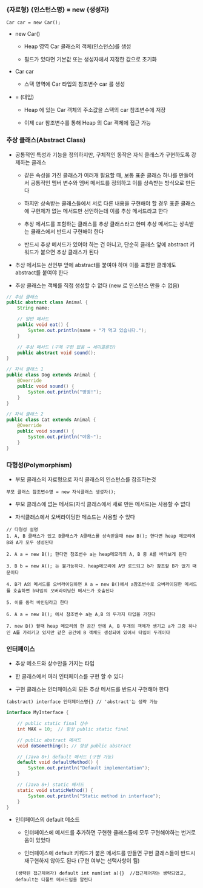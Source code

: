 ### {자료형} {인스턴스명} = new {생성자} 
```
Car car = new Car();
```

* new Car()
 
  - Heap 영역 Car 클래스의 객체(인스턴스)를 생성
 
  - 필드가 있다면 기본값 또는 생성자에서 지정한 값으로 초기화

* Car car

  - 스택 영역에 Car 타입의 참조변수 car 를 생성
 
* = (대입)

  - Heap 에 있는 Car 객체의 주소값을 스택의 car 참조변수에 저장

  - 이제 car 참조변수를 통해 Heap 의 Car 객체에 접근 가능


### 추상 클래스(Abstract Class)

* 공통적인 특성과 기능을 정의하지만, 구체적인 동작은 자식 클래스가 구현하도록 강제하는 클래스

  - 같은 속성을 가진 클래스가 여러개 필요할 때, 보통 표준 클래스 하나를 만들어서 공통적인 멤버 변수와 멤버 메서드를 정의하고 이를 상속받는 방식으로 만든다
 
  - 하지만 상속받는 클래스들에서 서로 다른 내용을 구현해야 할 경우 표준 클래스에 구현체가 없는 메서드만 선언하는데 이를 추상 메서드라고 한다

  - 추상 메서드를 포함하는 클래스를 추상 클래스라고 한며 추상 메서드는 상속받는 클래스에서 반드시 구현해야 한다
 
  - 반드시 추상 메서드가 있어야 하는 건 아니고, 단순히 클래스 앞에 abstract 키워드가 붙으면 추상 클래스가 된다

* 추상 메서드는 선언부 앞에 abstract를 붙여야 하며 이를 포함한 클래에도 abstract를 붙여야 한다

* 추상 클래스는 객체를 직접 생성할 수 없다 (new 로 인스턴스 만들 수 없음)

```java
// 추상 클래스
public abstract class Animal {
    String name;

    // 일반 메서드
    public void eat() {
        System.out.println(name + "가 먹고 있습니다.");
    }

    // 추상 메서드 (구체 구현 없음 → 세미콜론만)
    public abstract void sound();
}

// 자식 클래스 1
public class Dog extends Animal {
    @Override
    public void sound() {
        System.out.println("멍멍!");
    }
}

// 자식 클래스 2
public class Cat extends Animal {
    @Override
    public void sound() {
        System.out.println("야옹~");
    }
}
```


### 다형성(Polymorphism)

* 부모 클래스의 자료형으로 자식 클래스의 인스턴스를 참조하는것

```
부모 클래스 참조변수명 = new 자식클래스 생성자(); 
```

* 부모 클래스에 없는 메서드(자식 클래스에서 새로 만든 메서드)는 사용할 수 없다

* 자식클래스에서 오버라이딩한 메소드는 사용할 수 있다

```
// 다형성 설명
1. A, B 클래스가 있고 B클래스가 A클래스를 상속받을때 new B(); 한다면 heap 메모리에 B와 A가 모두 생성된다

2. A a = new B(); 한다면 참조변수 a는 heap메모리의 A, B 중 A를 바라보게 된다

3. B b = new A(); 는 불가능하다. heap메모리에 A만 로드되고 b가 참조할 B가 없기 때문이다

4. B가 A의 메서드를 오버라이딩하면 A a = new B()에서 a참조변수로 오버라이딩한 메서드를 호출하면 b타입의 오버라이딩한 메서드가 호출된다

5. 이를 동적 바인딩라고 한다

6. A a = new B(); 에서 참조변수 a는 A,B 의 두가지 타입을 가진다

7. new B() 할때 heap 메모리의 한 공간 안에 A, B 두개의 객체가 생기고 a가 그중 하나인 A를 가리키고 있지만 같은 공간에 B 객체도 생성되어 있어서 타입이 두개이다
```

### 인터페이스

* 추상 메소드와 상수만을 가지는 타입

* 한 클래스에서 여러 인터페이스를 구현 할 수 있다

* 구현 클래스는 인터페이스의 모든 추상 메서드를 반드시 구현해야 한다

```
(abstract) interface 인터페이스명{} // 'abstract'는 생략 가능
```
```java
interface MyInterface {

    // public static final 상수
    int MAX = 10;  // 항상 public static final

    // public abstract 메서드
    void doSomething(); // 항상 public abstract

    // (Java 8+) default 메서드 (구현 가능)
    default void defaultMethod() {
        System.out.println("Default implementation");
    }

    // (Java 8+) static 메서드
    static void staticMethod() {
        System.out.println("Static method in interface");
    }
}

```

* 인터페이스의 default 메소드

  - 인터페이스에 메서드를 추가하면 구현한 클래스들에 모두 구현해야하는 번거로움이 있었다
  
  - 인터페이스에 default 키워드가 붙은 메서드를 만들면 구현 클래스들이 반드시 재구현하지 않아도 된다 (구현 여부는 선택사항이 됨)
  
  ```
  (생략된 접근제어자) default int num(int a){}  //접근제어자는 생략되었고, default는 디폴트 메서드임을 알린다
  ```
